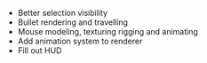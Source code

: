 - Better selection visibility
- Bullet rendering and travelling
- Mouse modeling, texturing rigging and animating
- Add animation system to renderer
- Fill out HUD
